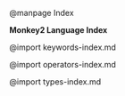 @manpage Index

**Monkey2 Language Index**

@import keywords-index.md

@import operators-index.md

@import types-index.md
